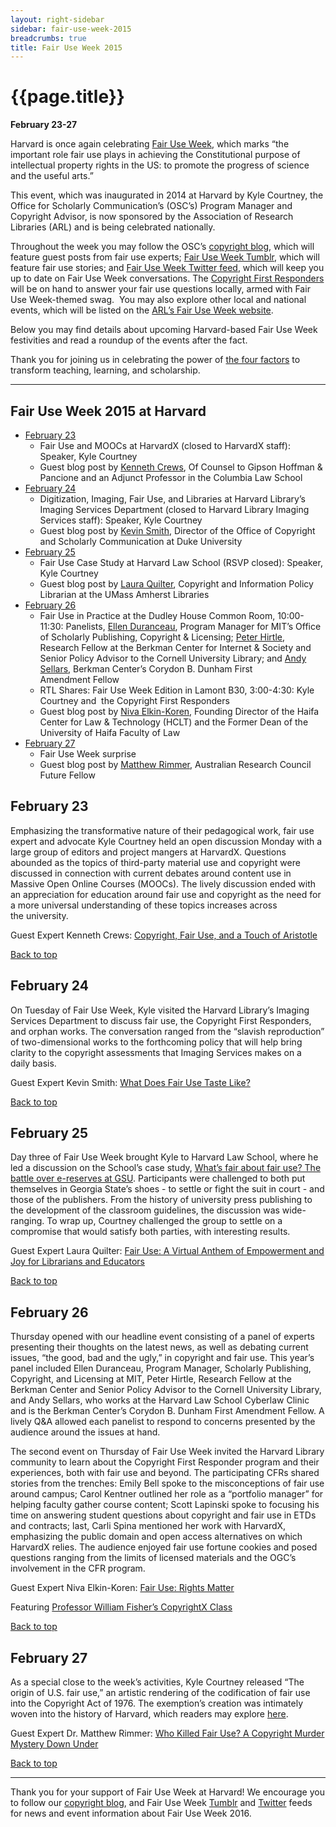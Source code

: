 ```yaml
---
layout: right-sidebar
sidebar: fair-use-week-2015
breadcrumbs: true
title: Fair Use Week 2015
---
```

<h1 id="top" tabindex="-1" class="after-breadcrumb">{{page.title}}</h1>

<p><strong>February 23-27</strong></p>

<p>Harvard is once again celebrating <a href="http://www.fairuseweek.org/">Fair Use Week</a>, which marks “the important role fair use plays in achieving the Constitutional purpose of intellectual property rights in the US: to promote the progress of science and the useful&nbsp;arts.”</p>

<p>This event, which was inaugurated in 2014 at Harvard by Kyle Courtney, the Office for Scholarly Communication’s (OSC’s) Program Manager and Copyright Advisor, is now sponsored by the Association of Research Libraries (ARL) and is being celebrated&nbsp;nationally.</p>

<p>Throughout the week you may follow the OSC’s <a href="http://blogs.law.harvard.edu/copyrightosc/">copyright blog</a>, which will feature guest posts from fair use experts; <a href="http://fairuseweek.tumblr.com/">Fair Use Week Tumblr</a>, which will feature fair use stories; and <a href="https://twitter.com/FairUseWeek">Fair Use Week Twitter feed</a>, which will keep you up to date on Fair Use Week conversations. The <a href="{{site.baseurl}}/programs/copyright/first-responders">Copyright First Responders</a> will be on hand to answer your fair use questions locally, armed with Fair Use Week-themed swag.&nbsp; You may also explore other local and national events, which will be listed on the <a href="http://www.fairuseweek.org/">ARL’s Fair Use Week website</a>.</p>

<p>Below you may find details about upcoming Harvard-based Fair Use Week festivities and read a roundup of the events after the&nbsp;fact.</p>

<p>Thank you for joining us in celebrating the power of <a href="http://www.copyright.gov/title17/92chap1.html#107">the four factors</a> to transform teaching, learning, and&nbsp;scholarship.</p>

<hr>

<h2>Fair Use Week 2015 at Harvard</h2>
<ul class="long-list">
    <li>
        <a href="#feb23">February&nbsp;23</a>
        <ul>
            <li>Fair Use and MOOCs at HarvardX (closed to HarvardX staff): Speaker, Kyle&nbsp;Courtney </li>
            <li>Guest blog post by <a href="https://twitter.com/kcrews">Kenneth Crews</a>, Of Counsel to Gipson Hoffman <span class="amp">&amp;</span> Pancione and an Adjunct Professor in the Columbia Law&nbsp;School </li>
        </ul>
    </li>
    <li>
        <a href="#feb24">February&nbsp;24</a>
        <ul>
            <li>Digitization, Imaging, Fair Use, and Libraries at Harvard Library’s Imaging Services Department (closed to Harvard Library Imaging Services staff): Speaker, Kyle&nbsp;Courtney </li>
            <li>Guest blog post by <a href="http://blogs.library.duke.edu/scholcomm/">Kevin Smith</a>, Director of the Office of Copyright and Scholarly Communication at Duke&nbsp;University </li>
        </ul>
    </li>
    <li>
        <a href="#feb25">February&nbsp;25</a>
        <ul>
        <li>Fair Use Case Study at Harvard Law School (RSVP closed): Speaker, Kyle&nbsp;Courtney </li>
        <li>Guest blog post by <a href="https://twitter.com/lquilter">Laura Quilter</a>, Copyright and Information Policy Librarian at the UMass Amherst&nbsp;Libraries </li>
        </ul>
    </li>
    <li>
        <a href="#feb26">February&nbsp;26</a>
        <ul>
            <li>Fair Use in Practice at the Dudley House Common Room, 10:00-11:30: Panelists, <a href="http://libraries.mit.edu/scholarly/about/">Ellen Duranceau</a>, Program Manager for MIT’s Office of Scholarly Publishing, Copyright <span class="amp">&amp;</span> Licensing; <a href="http://vivo.cornell.edu/display/individual23436">Peter Hirtle</a>, Research Fellow at the Berkman Center for Internet <span class="amp">&amp;</span> Society and Senior Policy Advisor to the Cornell University Library; and <a href="https://twitter.com/andy_sellars">Andy Sellars</a>, Berkman Center’s Corydon B. Dunham First Amendment&nbsp;Fellow </li>
            <li>RTL Shares: Fair Use Week Edition in Lamont B30, 3:00-4:30: Kyle Courtney and &nbsp;the Copyright First&nbsp;Responders</li>
            <li>Guest blog post by <a href="http://weblaw.haifa.ac.il/en/Faculty/ElkinKoren/Pages/default.aspx">Niva Elkin-Koren</a>, Founding Director of the Haifa Center for Law <span class="amp">&amp;</span> Technology (HCLT) and the Former Dean of the University of Haifa Faculty of&nbsp;Law </li>
        </ul>
    </li>
    <li>
        <a href="#feb27">February&nbsp;27</a>
        <ul>
            <li>Fair Use Week&nbsp;surprise </li>
            <li>Guest blog post by <a href="https://twitter.com/drrimmer">Matthew Rimmer</a>, Australian Research Council Future&nbsp;Fellow </li>
        </ul>
    </li>
</ul>

<h2 class="long-list-heading"><a name="feb23"></a>February 23</h2>
<div class="long-list-content">
<section>
    <p>Emphasizing the transformative nature of their pedagogical work, fair use expert and advocate Kyle Courtney held an open discussion Monday with a large group of editors and project mangers at HarvardX. Questions abounded as the topics of third-party material use and copyright were discussed in connection with current debates around content use in Massive Open Online Courses (MOOCs). The lively discussion ended with an appreciation for education around fair use and copyright as the need for a more universal understanding of these topics increases across the&nbsp;university.</p>
    <p>Guest Expert Kenneth Crews: <a href="https://blogs.law.harvard.edu/copyrightosc/2015/02/23/fair-use-week-2015-day-one-with-guest-expert-kenneth-d-crews/">Copyright, Fair Use, and a Touch of&nbsp;Aristotle</a></p>
<a href="#top">Back to top</a></section>
</div>

<h2 class="long-list-heading"><a name="feb24"></a>February 24</h2>
<div class="long-list-content">
<section>
    <p>On Tuesday of Fair Use Week, Kyle visited the Harvard Library’s Imaging Services Department to discuss fair use, the Copyright First Responders, and orphan works. The conversation ranged from the “slavish reproduction” of two-dimensional works to the forthcoming policy that will help bring clarity to the copyright assessments that Imaging Services makes on a daily&nbsp;basis.</p>
    <p>Guest Expert Kevin Smith: <a href="https://blogs.law.harvard.edu/copyrightosc/2015/02/24/fair-use-week-2015-day-two-with-guest-expert-kevin-smith/">What Does Fair Use Taste&nbsp;Like?</a></p>
<a href="#top">Back to top</a></section>
</div>

<h2 class="long-list-heading"><a name="feb25"></a>February 25</h2>
<div class="long-list-content">
<section>
    <p>Day three of Fair Use Week brought Kyle to Harvard Law School, where he led a discussion on the School’s case study, <a href="http://casestudies.law.harvard.edu/whats-fair-about-fair-use-the-battle-over-e-reserves-at-gsu-a/">What’s fair about fair use? The battle over e-reserves at GSU</a>. Participants were challenged to both put themselves in Georgia State’s shoes - to settle or fight the suit in court - and those of the publishers. From the history of university press publishing to the development of the classroom guidelines, the discussion was wide-ranging. To wrap up, Courtney challenged the group to settle on a compromise that would satisfy both parties, with interesting&nbsp;results.</p>
    <p>Guest Expert Laura Quilter: <a href="https://blogs.law.harvard.edu/copyrightosc/2015/02/25/fair-use-week-2015-day-three-with-guest-expert-laura-quilter-2/">Fair Use: A Virtual Anthem of Empowerment and Joy for Librarians and&nbsp;Educators</a></p>
<a href="#top">Back to top</a></section>
</div>

<h2 class="long-list-heading"><a name="feb26"></a>February 26</h2>
<div class="long-list-content">
<section>
    <p>Thursday opened with our headline event consisting of a panel of experts presenting their thoughts on the latest news, as well as debating current issues, “the good, bad and the ugly,” in copyright and fair use. This year’s panel included Ellen Duranceau, Program Manager, Scholarly Publishing, Copyright, and Licensing at MIT, Peter Hirtle, Research Fellow at the Berkman Center and Senior Policy Advisor to the Cornell University Library, and Andy Sellars, who works at the Harvard Law School Cyberlaw Clinic and is the Berkman Center’s Corydon B. Dunham First Amendment Fellow. A lively Q&amp;A allowed each panelist to respond to concerns presented by the audience around the issues at&nbsp;hand.</p>
    <p>The second event on Thursday of Fair Use Week invited the Harvard Library community to learn about the Copyright First Responder program and their experiences, both with fair use and beyond. The participating CFRs shared stories from the trenches: Emily Bell spoke to the misconceptions of fair use around campus; Carol Kentner outlined her role as a “portfolio manager” for helping faculty gather course content; Scott Lapinski spoke to focusing his time on answering student questions about copyright and fair use in ETDs and contracts; last, Carli Spina mentioned her work with HarvardX, emphasizing the public domain and open access alternatives on which HarvardX relies. The audience enjoyed fair use fortune cookies and posed questions ranging from the limits of licensed materials and the OGC’s involvement in the CFR&nbsp;program.</p>
    <p>Guest Expert Niva Elkin-Koren: <a href="https://blogs.law.harvard.edu/copyrightosc/2015/02/26/fair-use-week-2015-day-four-with-guest-expert-niva-elkin-koren/">Fair Use: Rights&nbsp;Matter</a></p>
    <p>Featuring <a href="https://blogs.law.harvard.edu/copyrightosc/2015/02/27/fair-use-week-2015-day-four-featuring-professor-william-fishers-copyrightx-class/">Professor William Fisher’s CopyrightX&nbsp;Class</a></p>
<a href="#top">Back to top</a></section>
</div>

<h2 class="long-list-heading"><a name="feb27"></a>February 27</h2>
<div class="long-list-content">
<section>   
    <p>As a special close to the week’s activities, Kyle Courtney released “The origin of U.S. fair use,” an artistic rendering of the codification of fair use into the Copyright Act of 1976. The exemption’s creation was intimately woven into the history of Harvard, which readers may explore <a href="{{site.baseurl}}/assets/files/FairUse_final_jroche.pdf">here</a>.</p>
    <p>Guest Expert Dr. Matthew Rimmer: <a href="https://blogs.law.harvard.edu/copyrightosc/2015/02/27/168/">Who Killed Fair Use? A Copyright Murder Mystery Down&nbsp;Under</a></p>
<a href="#top">Back to top</a></section>
</div>

<hr>

<p>Thank you for your support of Fair Use Week at Harvard! We encourage you to follow our <a href="http://blogs.law.harvard.edu/copyrightosc/">copyright blog</a>, and Fair Use Week <a href="http://fairuseweek.tumblr.com">Tumblr</a> and <a href="http://fairuseweek.tumblr.com">Twitter</a> feeds for news and event information about Fair Use Week&nbsp;2016.</p>
